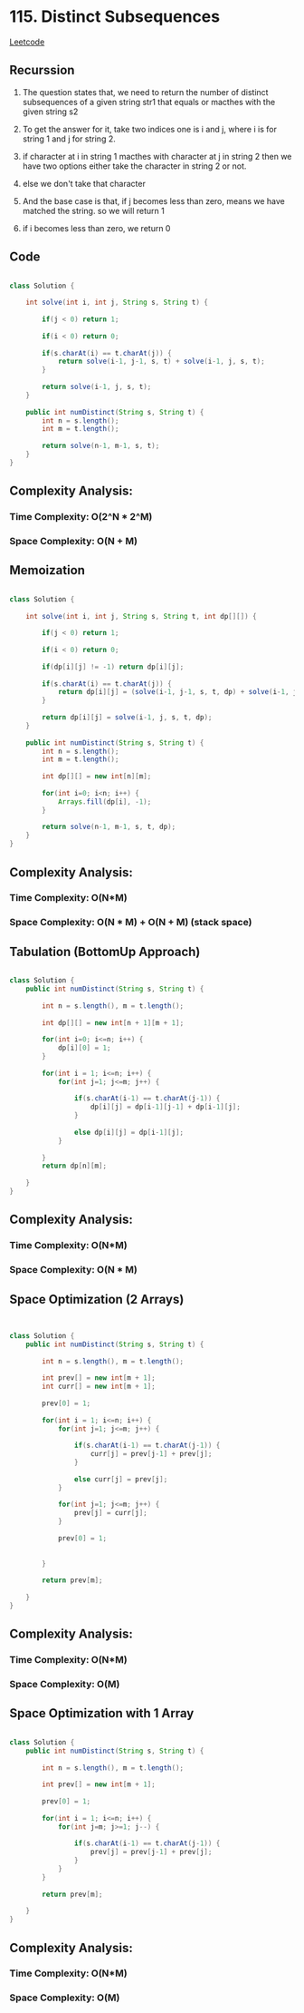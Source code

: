 # 115. Distinct Subsequences

[Leetcode](https://leetcode.com/problems/distinct-subsequences/)


## Recurssion

1. The question states that, we need to return the number of distinct subsequences of a given string str1 that equals or macthes with the given string s2

2. To get the answer for it, take two indices one is i and j, where i is for string 1 and j for string 2.

3. if character at i in string 1 macthes with character at j in string 2 then we have two options either take the character in string 2 or not.

4. else we don't take that character

5. And the base case is that, if j becomes less than zero, means we have matched the string. so we will return 1
6. if i becomes less than zero, we return 0


## Code

```Java

class Solution {
    
    int solve(int i, int j, String s, String t) {
        
        if(j < 0) return 1;
        
        if(i < 0) return 0;
        
        if(s.charAt(i) == t.charAt(j)) {
            return solve(i-1, j-1, s, t) + solve(i-1, j, s, t);
        }
        
        return solve(i-1, j, s, t);
    }
    
    public int numDistinct(String s, String t) {
        int n = s.length();
        int m = t.length();
        
        return solve(n-1, m-1, s, t);
    }
}

```

## Complexity Analysis:

### Time Complexity: O(2^N * 2^M)

### Space Complexity: O(N + M)


## Memoization

```Java

class Solution {
    
    int solve(int i, int j, String s, String t, int dp[][]) {
        
        if(j < 0) return 1;
        
        if(i < 0) return 0;
        
        if(dp[i][j] != -1) return dp[i][j];
        
        if(s.charAt(i) == t.charAt(j)) {
            return dp[i][j] = (solve(i-1, j-1, s, t, dp) + solve(i-1, j, s, t, dp));
        }
        
        return dp[i][j] = solve(i-1, j, s, t, dp);
    }
    
    public int numDistinct(String s, String t) {
        int n = s.length();
        int m = t.length();
        
        int dp[][] = new int[n][m];
        
        for(int i=0; i<n; i++) {
            Arrays.fill(dp[i], -1);
        }
        
        return solve(n-1, m-1, s, t, dp);
    }
}

```

## Complexity Analysis:

### Time Complexity: O(N*M)

### Space Complexity: O(N * M) + O(N + M) (stack space)


## Tabulation (BottomUp Approach)

```Java

class Solution {
    public int numDistinct(String s, String t) {
        
        int n = s.length(), m = t.length();
        
        int dp[][] = new int[n + 1][m + 1];
        
        for(int i=0; i<=n; i++) {
            dp[i][0] = 1;
        }
        
        for(int i = 1; i<=n; i++) {
            for(int j=1; j<=m; j++) {
                
                if(s.charAt(i-1) == t.charAt(j-1)) {
                    dp[i][j] = dp[i-1][j-1] + dp[i-1][j];
                }
                
                else dp[i][j] = dp[i-1][j];
            }
            
        } 
        return dp[n][m];
        
    }
}

```

## Complexity Analysis:

### Time Complexity: O(N*M)

### Space Complexity: O(N * M)


## Space Optimization (2 Arrays)

```Java


class Solution {
    public int numDistinct(String s, String t) {
        
        int n = s.length(), m = t.length();
        
        int prev[] = new int[m + 1];
        int curr[] = new int[m + 1];
        
        prev[0] = 1;
        
        for(int i = 1; i<=n; i++) {
            for(int j=1; j<=m; j++) {
                
                if(s.charAt(i-1) == t.charAt(j-1)) {
                    curr[j] = prev[j-1] + prev[j];
                }
                
                else curr[j] = prev[j];
            }
            
            for(int j=1; j<=m; j++) {
                prev[j] = curr[j];
            }
            
            prev[0] = 1;
            
            
        }
        
        return prev[m];
        
    }
}

```

## Complexity Analysis:

### Time Complexity: O(N*M)

### Space Complexity: O(M)


## Space Optimization with 1 Array

```Java

class Solution {
    public int numDistinct(String s, String t) {
        
        int n = s.length(), m = t.length();
        
        int prev[] = new int[m + 1];
        
        prev[0] = 1;
        
        for(int i = 1; i<=n; i++) {
            for(int j=m; j>=1; j--) {
                
                if(s.charAt(i-1) == t.charAt(j-1)) {
                    prev[j] = prev[j-1] + prev[j];
                }
            }
        }
        
        return prev[m];
        
    }
}

```


## Complexity Analysis:

### Time Complexity: O(N*M)

### Space Complexity: O(M)
